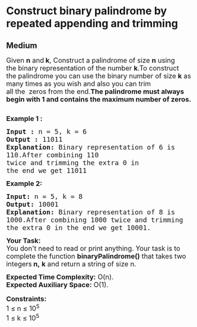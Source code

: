 # Construct binary palindrome by repeated appending and trimming
## Medium
<div class="problems_problem_content__Xm_eO"><p><span style="font-size:18px">Given <strong>n</strong> and<strong> k</strong>, Construct a palindrome of size <strong>n</strong> using the&nbsp;binary representation of the number <strong>k</strong>.To construct the&nbsp;palindrome&nbsp;you can use the binary number of size&nbsp;<strong>k</strong> as many times as you wish and also you can trim all&nbsp;the&nbsp;&nbsp;zeros&nbsp;from the end.<strong>The palindrome must always begin with 1 and contains the maximum number of zeros.</strong></span><br>
&nbsp;</p>

<p><span style="font-size:18px"><strong>Example 1 :</strong></span></p>

<pre><span style="font-size:18px"><strong>Input :</strong> n = 5, k = 6
<strong>Output :</strong> 11011
<strong>Explanation:</strong> Binary representation of 6 is
110.After combining 110
twice and trimming the extra 0 in 
the end we get 11011</span>
</pre>

<p><span style="font-size:18px"><strong>Example 2:</strong></span></p>

<pre><span style="font-size:18px"><strong>Input: </strong>n = 5, k = 8
<strong>Output: </strong>10001</span>
<span style="font-size:18px"><strong>Explanation:</strong> Binary representation of 8 is
1000.After combining 1000 twice and trimming
the extra 0 in the end we get 10001.</span></pre>

<p><span style="font-size:18px"><strong>Your Task:</strong><br>
You don't need to read or print anything. Your task is to complete the function <strong>binaryPalindrome()</strong> that takes two integers<strong> n,</strong>&nbsp;<strong>k</strong>&nbsp;and return a string of size n.</span></p>

<p><span style="font-size:18px"><strong>Expected Time Complexity:</strong>&nbsp;O(n).<br>
<strong>Expected Auxiliary Space:</strong>&nbsp;O(1).</span><br>
<br>
<span style="font-size:18px"><strong>Constraints:</strong><br>
1 ≤ n&nbsp;≤ 10<sup>5</sup><br>
1 ≤ k&nbsp;≤ 10<sup>5</sup></span></p>
</div>